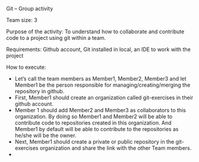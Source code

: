 Git – Group activity

Team size: 3

Purpose of the activity: To understand how to collaborate and contribute code to a project using git within a team.

Requirements: Github account, Git installed in local, an IDE to work with the project

How to execute:

-   Let’s call the team members as Member1, Member2, Member3 and let Member1 be the person responsible for managing/creating/merging the repository in github.
-   First, Member1 should create an organization called git-exercises in their github account.
-   Member 1 should add Member2 and Member3 as collaborators to this organization. By doing so Member1 and Member2 will be able to contribute code to repositories created in this organization. And Member1 by default will be able to contribute to the repositories as he/she will be the owner.
-   Next, Member1 should create a private or public repository in the git-exercises organization and share the link with the other Team members.
-   
